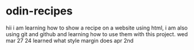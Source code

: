 # odin-recipes

hii 
i am learning how to show a recipe on a website using html, i am also using git and github and learning how to use them with this project. wed mar 27 24 
learned what style margin does apr 2nd 